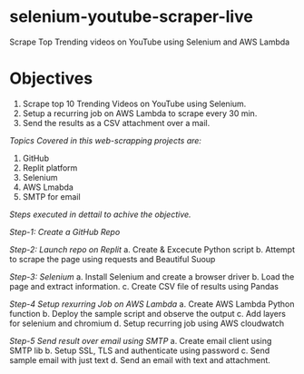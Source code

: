 # selenium-youtube-scraper-live
Scrape Top Trending videos on YouTube using Selenium and AWS Lambda 

# Objectives

1.  Scrape top 10 Trending Videos on YouTube using Selenium.
2.  Setup a recurring job on AWS Lambda to scrape every 30 min.
3.  Send the results as a CSV attachment over a mail.

*Topics Covered in this web-scrapping projects are:*
1. GitHub 
2. Replit platform 
3. Selenium
4. AWS Lmabda
5. SMTP for email 

*Steps executed in dettail to achive the objective.*

*Step-1: Create a GitHub Repo* 

*Step-2: Launch repo on Replit*
  a. Create & Excecute Python script 
  b. Attempt to scrape the page using requests and Beautiful Suoup
  
*Step-3: Selenium*
  a. Install Selenium and create a browser driver
  b. Load the page and extract information.
  c. Create CSV file of results using Pandas
  
*Step-4 Setup rexurring Job on AWS Lambda*
  a. Create AWS Lambda Python function
  b. Deploy the sample script and observe the output
  c. Add layers for selenium and chromium
  d. Setup recurring job using AWS cloudwatch
  
*Step-5 Send result over email using SMTP*
  a. Create email client using SMTP lib
  b. Setup SSL, TLS and authenticate using password
  c. Send sample email with just text
  d. Send an email with text and attachment.


